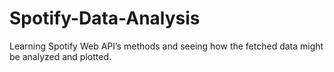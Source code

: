 # Spotify-Data-Analysis
Learning Spotify Web API’s methods and seeing how the fetched data might be analyzed and plotted.
